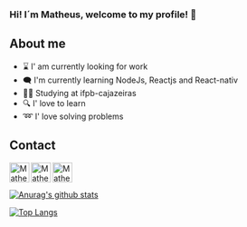 ### Hi! I´m Matheus, welcome to my profile! 👋

## About me

- :hourglass: I' am currently looking for work
- :left_speech_bubble: I'm currently learning NodeJs, Reactjs and React-nativ
- :student: Studying at ifpb-cajazeiras
- :mag: I' love to learn
- :loop: I' love solving problems

## Contact
<a href="https://www.linkedin.com/in/matheus-ramyres-793a88142/">
  <img align="left" alt="Matheus LinkedIn" width="35px" src="https://cdn.icon-icons.com/icons2/2428/PNG/512/linkedin_black_logo_icon_147114.png" />
</a>

<a href="https://www.instagram.com/matheusramyres/">
  <img align="left" alt="Matheus Instagram" width="35px" src="https://cdn.icon-icons.com/icons2/2428/PNG/512/instagram_black_logo_icon_147122.png" />
</a>


<a href="https://api.whatsapp.com/send?phone=5583994127786&text=sua%20mensagem">
  <img align="left" alt="Matheus Whatsapp" width="35px" src="https://cdn.icon-icons.com/icons2/2428/PNG/512/whatsapp_black_logo_icon_147050.png" />
</a>

</br>

<br/>

<!-- ## Languages and Tools -->

[![Anurag's github stats](https://github-readme-stats.vercel.app/api?username=matheusramyres&show_icons=true&count_private=true&count_private=true&theme=chartreuse-dark)](https://github.com/matheusramyres)

[![Top Langs](https://github-readme-stats.vercel.app/api/top-langs/?username=matheusramyres&layout=compact&theme=chartreuse-dark)](https://github.com/matheusramyres)
